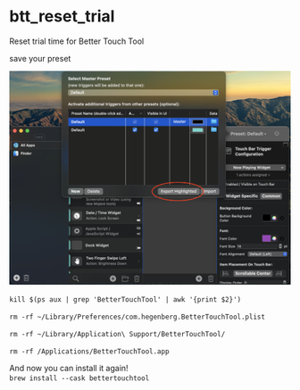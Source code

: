 # btt_reset_trial
Reset trial time for Better Touch Tool

save your preset  

<img src='image.png'>


`kill $(ps aux | grep 'BetterTouchTool' | awk '{print $2}')`

`rm -rf ~/Library/Preferences/com.hegenberg.BetterTouchTool.plist`

`rm -rf ~/Library/Application\ Support/BetterTouchTool/`

`rm -rf /Applications/BetterTouchTool.app`

And now you can install it again!  
`brew install --cask bettertouchtool`
